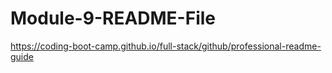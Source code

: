# Module-9-README-File

https://coding-boot-camp.github.io/full-stack/github/professional-readme-guide
